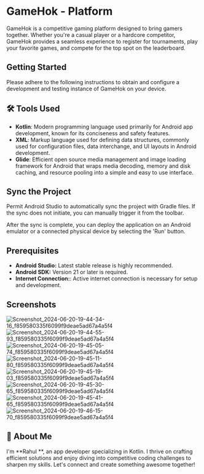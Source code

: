 
# GameHok - Platform 
GameHok is a competitive gaming platform designed to bring gamers together. Whether you're a casual player or a hardcore competitor, GameHok provides a seamless experience to register for tournaments, play your favorite games, and compete for the top spot on the leaderboard.


## Getting Started
Please adhere to the following instructions to obtain and configure a development and testing instance of GameHok on your device.
## 🛠 Tools Used
- **Kotlin**: Modern programming language used primarily for Android app development, known for its conciseness and safety features.
- **XML**: Markup language used for defining data structures, commonly used for configuration files, data interchange, and UI layouts in Android development.
- **Glide**: Efficient open source media management and image loading framework for Android that wraps media decoding, memory and disk caching, and resource pooling into a simple and easy to use interface.


## Sync the Project

Permit Android Studio to automatically sync the project with Gradle files. If the sync does not initiate, you can manually trigger it from the toolbar.

After the sync is complete, you can deploy the application on an Android emulator or a connected physical device by selecting the 'Run' button.


## Prerequisites

- **Android Studio:** Latest stable release is highly recommended.
- **Android SDK:** Version 21 or later is required.
- **Internet Connection:**: Active internet connection is necessary for setup and development.

## Screenshots
![Screenshot_2024-06-20-19-44-34-16_f859580335f6099f9deae5ad67a4a5f4](https://github.com/RahulMavaliya/GameHok-Platform/assets/99340043/7001210a-87d8-474c-b008-b37274cd72ad)
![Screenshot_2024-06-20-19-44-55-93_f859580335f6099f9deae5ad67a4a5f4](https://github.com/RahulMavaliya/GameHok-Platform/assets/99340043/b86b2a68-94bd-4817-ac6e-7a0649755661)
![Screenshot_2024-06-20-19-45-05-74_f859580335f6099f9deae5ad67a4a5f4](https://github.com/RahulMavaliya/GameHok-Platform/assets/99340043/782605e8-2920-4ce2-9a7e-baa8602a1627)
![Screenshot_2024-06-20-19-45-11-80_f859580335f6099f9deae5ad67a4a5f4](https://github.com/RahulMavaliya/GameHok-Platform/assets/99340043/0fc08a8d-8c19-4dd6-a0b3-30c61e3b0c5b)
![Screenshot_2024-06-20-19-45-19-03_f859580335f6099f9deae5ad67a4a5f4](https://github.com/RahulMavaliya/GameHok-Platform/assets/99340043/4cbbce63-37d4-418e-be7a-e4ceed79df65)
![Screenshot_2024-06-20-19-45-30-65_f859580335f6099f9deae5ad67a4a5f4](https://github.com/RahulMavaliya/GameHok-Platform/assets/99340043/eacc12f8-64fd-4bbf-b7a1-4e9200a49b3b)
![Screenshot_2024-06-20-19-45-41-65_f859580335f6099f9deae5ad67a4a5f4](https://github.com/RahulMavaliya/GameHok-Platform/assets/99340043/c02ba388-729a-4ab9-af55-e2744a67deb6)
![Screenshot_2024-06-20-19-46-15-70_f859580335f6099f9deae5ad67a4a5f4](https://github.com/RahulMavaliya/GameHok-Platform/assets/99340043/8a61bdf2-d7ce-4187-9a9b-3720a521eccb)


## 🚀 About Me


I'm **Rahul **, an app developer specializing in Kotlin. I thrive on crafting efficient solutions and enjoy diving into competitive coding challenges to sharpen my skills. Let's connect and create something awesome together!
